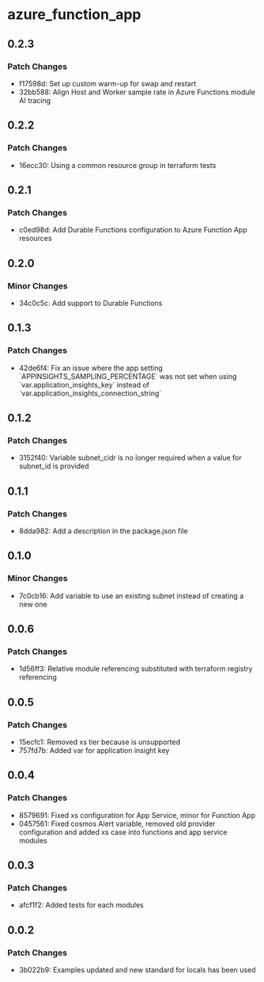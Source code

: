 # azure_function_app

## 0.2.3

### Patch Changes

- f17598d: Set up custom warm-up for swap and restart
- 32bb588: Align Host and Worker sample rate in Azure Functions module AI tracing

## 0.2.2

### Patch Changes

- 16ecc30: Using a common resource group in terraform tests

## 0.2.1

### Patch Changes

- c0ed98d: Add Durable Functions configuration to Azure Function App resources

## 0.2.0

### Minor Changes

- 34c0c5c: Add support to Durable Functions

## 0.1.3

### Patch Changes

- 42de6f4: Fix an issue where the app setting ´APPINSIGHTS_SAMPLING_PERCENTAGE´ was not set when using ´var.application_insights_key´ instead of ´var.application_insights_connection_string´

## 0.1.2

### Patch Changes

- 3152f40: Variable subnet_cidr is no longer required when a value for subnet_id is provided

## 0.1.1

### Patch Changes

- 8dda982: Add a description in the package.json file

## 0.1.0

### Minor Changes

- 7c0cb16: Add variable to use an existing subnet instead of creating a new one

## 0.0.6

### Patch Changes

- 1d56ff3: Relative module referencing substituted with terraform registry referencing

## 0.0.5

### Patch Changes

- 15ecfc1: Removed xs tier because is unsupported
- 757fd7b: Added var for application insight key

## 0.0.4

### Patch Changes

- 8579691: Fixed xs configuration for App Service, minor for Function App
- 0457561: Fixed cosmos Alert variable, removed old provider configuration and added xs case into functions and app service modules

## 0.0.3

### Patch Changes

- afcf1f2: Added tests for each modules

## 0.0.2

### Patch Changes

- 3b022b9: Examples updated and new standard for locals has been used
